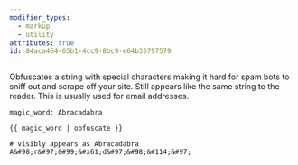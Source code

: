 ```yaml
---
modifier_types:
  - markup
  - utility
attributes: true
id: 84aca464-65b1-4cc9-8bc9-e64b33797579
---
```

Obfuscates a string with special characters making it hard for spam bots to sniff out and scrape off your site. Still appears like the same string to the reader. This is usually used for email addresses.

```.language-yaml
magic_word: Abracadabra
```

```
{{ magic_word | obfuscate }}
```

```.language-output
# visibly appears as Abracadabra
A&#98;r&#97;&#99;&#x61;d&#97;&#98;&#114;&#97;
```
